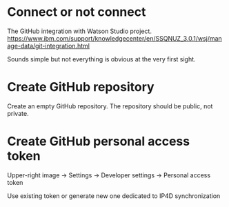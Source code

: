 # Connect or not connect

The GitHub integration with Watson Studio project. <br>
https://www.ibm.com/support/knowledgecenter/en/SSQNUZ_3.0.1/wsj/manage-data/git-integration.html<br>

Sounds simple but not everything is obvious at the very first sight.

# Create GitHub repository 

Create an empty GitHub repository. The repository should be public, not private.

# Create GitHub personal access token

Upper-right image -> Settings -> Developer settings -> Personal access token

Use existing token or generate new one dedicated to IP4D synchronization



